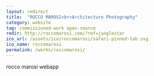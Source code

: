 ```yaml
---
layout: redirect
title:  "ROCCO MAROSI<br>Architecture Photography"
category: website
tag: commissioned-work open-source
redir: http://roccomarosi.com/?ref=junglestar
ico_url: /assets/ico/roccomarosi/safari-pinned-tab.svg
ico_name: roccomarosi
permalink: /works/roccomarosi/
---
```


rocco marosi webapp
